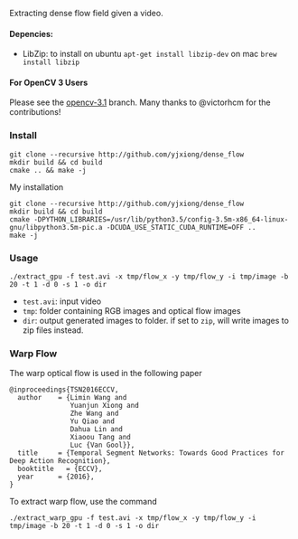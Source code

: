 Extracting dense flow field given a video.

#### Depencies:
- LibZip: 
to install on ubuntu ```apt-get install libzip-dev``` on mac ```brew install libzip```

#### For OpenCV 3 Users
Please see the [opencv-3.1](https://github.com/yjxiong/dense_flow/tree/opencv-3.1) branch. Many thanks to @victorhcm for the contributions!

### Install
```
git clone --recursive http://github.com/yjxiong/dense_flow
mkdir build && cd build
cmake .. && make -j
```
My installation

```
git clone --recursive http://github.com/yjxiong/dense_flow
mkdir build && cd build
cmake -DPYTHON_LIBRARIES=/usr/lib/python3.5/config-3.5m-x86_64-linux-gnu/libpython3.5m-pic.a -DCUDA_USE_STATIC_CUDA_RUNTIME=OFF ..
make -j
```

### Usage
```
./extract_gpu -f test.avi -x tmp/flow_x -y tmp/flow_y -i tmp/image -b 20 -t 1 -d 0 -s 1 -o dir
```
- `test.avi`: input video
- `tmp`: folder containing RGB images and optical flow images
- `dir`: output generated images to folder. if set to `zip`, will write images to zip files instead.

### Warp Flow
The warp optical flow is used in the following paper

```
@inproceedings{TSN2016ECCV,
  author    = {Limin Wang and
               Yuanjun Xiong and
               Zhe Wang and
               Yu Qiao and
               Dahua Lin and
               Xiaoou Tang and
               Luc {Van Gool}},
  title     = {Temporal Segment Networks: Towards Good Practices for Deep Action Recognition},
  booktitle   = {ECCV},
  year      = {2016},
}
```

To extract warp flow, use the command
```
./extract_warp_gpu -f test.avi -x tmp/flow_x -y tmp/flow_y -i tmp/image -b 20 -t 1 -d 0 -s 1 -o dir
```
